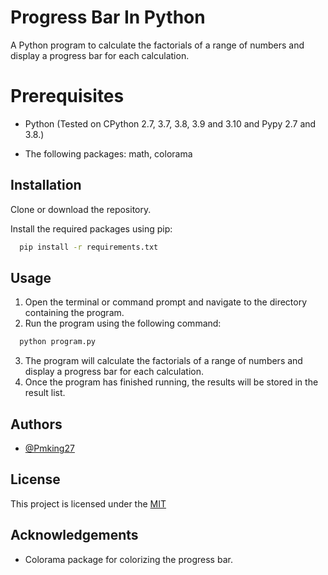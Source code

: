 
# Progress Bar In Python
A Python program to calculate the factorials of a range of numbers and display a progress bar for each calculation.

# Prerequisites

- Python (Tested on CPython 2.7, 3.7, 3.8, 3.9 and 3.10 and Pypy 2.7 and 3.8.)

- The following packages: math, colorama





## Installation

Clone or download the repository.

Install the required packages using pip:

```bash
  pip install -r requirements.txt
```
    
## Usage

  1. Open the terminal or command prompt and navigate to the directory containing the program.
  2. Run the program using the following command:
  ```bash
    python program.py
  ```
  3. The program will calculate the factorials of a range of numbers and display a progress bar for each calculation.
  4. Once the program has finished running, the results will be stored in the result list.


## Authors

- [@Pmking27](https://github.com/Pmking27)


## License

This project is licensed under the [MIT](https://choosealicense.com/licenses/mit/)


## Acknowledgements

  - Colorama package for colorizing the progress bar.


